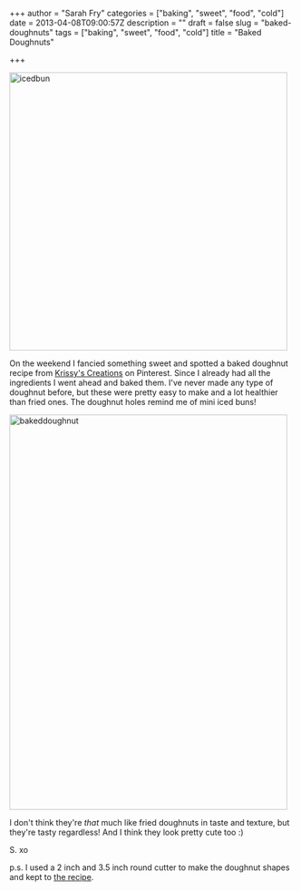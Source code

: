 +++
author = "Sarah Fry"
categories = ["baking", "sweet", "food", "cold"]
date = 2013-04-08T09:00:57Z
description = ""
draft = false
slug = "baked-doughnuts"
tags = ["baking", "sweet", "food", "cold"]
title = "Baked Doughnuts"

+++


<a href="http://sweetaspi.co.uk/images/2013/04/icedbun.jpg"><img class="alignnone size-full wp-image-1652" alt="icedbun" src="http://sweetaspi.co.uk/images/2013/04/icedbun.jpg" width="490" height="490" /></a>

On the weekend I fancied something sweet and spotted a baked doughnut recipe from <a href="http://www.krissys-creations.com/2011/06/baked-doughnuts.html" target="_blank">Krissy's Creations</a> on Pinterest. Since I already had all the ingredients I went ahead and baked them. I've never made any type of doughnut before, but these were pretty easy to make and a lot healthier than fried ones. The doughnut holes remind me of mini iced buns!

<a href="http://sweetaspi.co.uk/images/2013/04/bakeddoughnut.jpg"><img class="alignnone size-full wp-image-1653" alt="bakeddoughnut" src="http://sweetaspi.co.uk/images/2013/04/bakeddoughnut.jpg" width="490" height="696" /></a>

I don't think they're <em>that</em> much like fried doughnuts in taste and texture, but they're tasty regardless! And I think they look pretty cute too :)

S. xo

p.s. I used a 2 inch and 3.5 inch round cutter to make the doughnut shapes and kept to <a href="http://www.krissys-creations.com/2011/06/baked-doughnuts.html" target="_blank">the recipe</a>.


